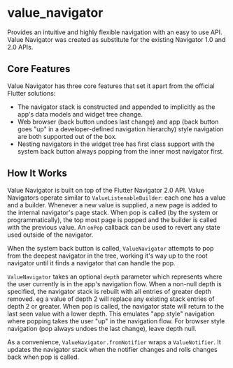 # value_navigator


Provides an intuitive and highly flexible navigation with an easy to use API. Value Navigator was created as
substitute for the existing Navigator 1.0 and 2.0 APIs.

## Core Features

Value Navigator has three core features that set it apart from the official
Flutter solutions:

- The navigator stack is constructed and appended to implicitly as the app's data models and widget tree change.
- Web browser (back button undoes last change) and app (back button goes "up" in a developer-defined navigation
hierarchy) style navigation are both supported out of the box.
- Nesting navigators in the widget tree has first class support with the system back button always popping from the
inner most navigator first.

## How It Works

Value Navigator is built on top of the Flutter Navigator 2.0 API. Value Navigators operate similar to
`ValueListenableBuilder`: each one has a value and a builder. Whenever a new value is supplied, a new page is added to
the internal navigator's page stack. When pop is called (by the system or programmatically), the top most page is popped
and the builder is called with the previous value. An `onPop` callback can be used to revert any state used outside of
the navigator.

When the system back button is called, `ValueNavigator` attempts to pop from the deepest navigator in the tree, working
it's way up to the root navigator until it finds a navigator that can handle the pop.

`ValueNavigator` takes an optional `depth` parameter which represents where the user currently is in the
app's navigation flow. When a non-null depth is specified, the navigator stack is rebuilt with all
entries of greater depth removed. eg a value of depth 2 will replace any existing stack entries of depth 2 or greater.
When pop is called, the navigator state will return to the last seen value with a lower depth. This emulates "app style"
navigation where popping takes the user "up" in the navigation flow.
For browser style navigation (pop always undoes the last change), leave depth null.

As a convenience, `ValueNavigator.fromNotifier` wraps a `ValueNotifier`. It updates the navigator stack when the
notifier changes and rolls changes back when pop is called.
